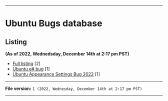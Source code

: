 
***

# Ubuntu Bugs database

## Listing

**(As of 2022, Wednedsday, December 14th at 2:17 pm PST)**

- [Full listing](/Ubuntu_Bugs/Full-Listing/) [2]
- [Ubuntu e# bug](/Ubuntu_Bugs/Ubuntu_Esharp_Bug/) [1]
- [Ubuntu Appearance Settings Bug 2022](/Ubuntu_Bugs/Ubuntu_Appearance_Settings_Bug_2022/) [1]

***

**File version:** `1 (2022, Wednesday, December 14th at 2:17 pm PST)`

***
